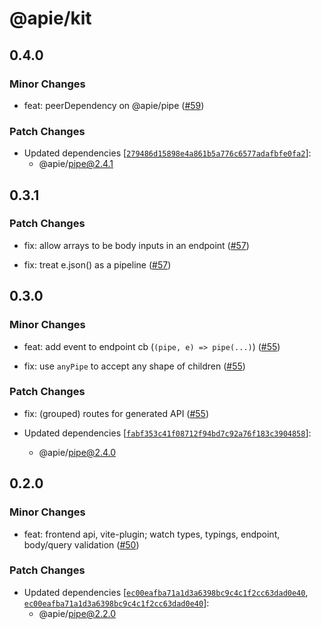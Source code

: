 # @apie/kit

## 0.4.0

### Minor Changes

- feat: peerDependency on @apie/pipe ([#59](https://github.com/Refzlund/apie-monorepo/pull/59))

### Patch Changes

- Updated dependencies [[`279486d15898e4a861b5a776c6577adafbfe0fa2`](https://github.com/Refzlund/apie-monorepo/commit/279486d15898e4a861b5a776c6577adafbfe0fa2)]:
  - @apie/pipe@2.4.1

## 0.3.1

### Patch Changes

- fix: allow arrays to be body inputs in an endpoint ([#57](https://github.com/Refzlund/apie-monorepo/pull/57))

- fix: treat e.json() as a pipeline ([#57](https://github.com/Refzlund/apie-monorepo/pull/57))

## 0.3.0

### Minor Changes

- feat: add event to endpoint cb (`(pipe, e) => pipe(...)`) ([#55](https://github.com/Refzlund/apie-monorepo/pull/55))

- fix: use `anyPipe` to accept any shape of children ([#55](https://github.com/Refzlund/apie-monorepo/pull/55))

### Patch Changes

- fix: (grouped) routes for generated API ([#55](https://github.com/Refzlund/apie-monorepo/pull/55))

- Updated dependencies [[`fabf353c41f08712f94bd7c92a76f183c3904858`](https://github.com/Refzlund/apie-monorepo/commit/fabf353c41f08712f94bd7c92a76f183c3904858)]:
  - @apie/pipe@2.4.0

## 0.2.0

### Minor Changes

- feat: frontend api, vite-plugin; watch types, typings, endpoint, body/query validation ([#50](https://github.com/Refzlund/apie-monorepo/pull/50))

### Patch Changes

- Updated dependencies [[`ec00eafba71a1d3a6398bc9c4c1f2cc63dad0e40`](https://github.com/Refzlund/apie-monorepo/commit/ec00eafba71a1d3a6398bc9c4c1f2cc63dad0e40), [`ec00eafba71a1d3a6398bc9c4c1f2cc63dad0e40`](https://github.com/Refzlund/apie-monorepo/commit/ec00eafba71a1d3a6398bc9c4c1f2cc63dad0e40)]:
  - @apie/pipe@2.2.0
